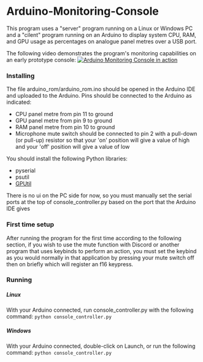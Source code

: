 # Arduino-Monitoring-Console

This program uses a "server" program running on a Linux or Windows PC and a "cilent" program running on an Arduino to display system
CPU, RAM, and GPU usage as percentages on analogue panel metres over a USB port.

The following video demonstrates the program's monitoring capabilities on an early prototype console:
[![Arduino Monitoring Console in action](https://img.youtube.com/vi/6fXX2ctK7Mc/0.jpg)](https://www.youtube.com/watch?v=6fXX2ctK7Mc)

### Installing

The file arduino_rom/arduino_rom.ino should be opened in the Arduino IDE and uploaded to the Arduino. Pins should be connected to the Arduino as indicated:
 - CPU panel metre from pin 11 to ground
 - GPU panel metre from pin 9 to ground
 - RAM panel metre from pin 10 to ground
 - Microphone mute switch should be connected to pin 2 with a pull-down (or pull-up) resistor so that your 'on' position will give a value of high and your 'off' position will give a value of low
 
You should install the following Python libraries:
 - pyserial
 - psutil
 - [GPUtil](https://github.com/anderskm/gputil)

There is no ui on the PC side for now, so you must manually set the serial ports at the top of console_controller.py based on the port that the Arduino IDE gives

### First time setup
After running the program for the first time according to the following section, if you wish to use the mute function with Discord or another program that uses keybinds to perform an action, you must set the keybind as you would normally in that application by pressing your mute switch off then on briefly which will register an f16 keypress.

### Running
##### Linux
With your Arduino connected, run console_controller.py with the following command:
`python console_controller.py`
##### Windows
With your Arduino connected, double-click on Launch, or run the following command:
`python console_controller.py`
